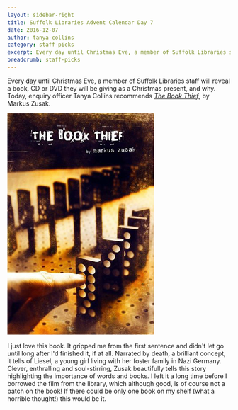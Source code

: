 ```yaml
---
layout: sidebar-right
title: Suffolk Libraries Advent Calendar Day 7
date: 2016-12-07
author: tanya-collins
category: staff-picks
excerpt: Every day until Christmas Eve, a member of Suffolk Libraries staff will reveal a book, CD or DVD they will be giving as a Christmas present, and why.
breadcrumb: staff-picks
---
```


Every day until Christmas Eve, a member of Suffolk Libraries staff will reveal a book, CD or DVD they will be giving as a Christmas present, and why. Today, enquiry officer Tanya Collins recommends <a href="The book thief
https://suffolk.spydus.co.uk/cgi-bin/spydus.exe/ENQ/OPAC/BIBENQ?BRN=1507540"><cite>The Book Thief</cite></a>, by Markus Zusak.

![The Book Thief](/images/featured/featured-book-thief.jpg)

I just love this book. It gripped me from the first sentence and didn't let go until long after I'd finished it, if at all. Narrated by death, a brilliant concept, it tells of Liesel, a young girl living with her foster family in Nazi Germany. Clever, enthralling and soul-stirring, Zusak beautifully tells this story highlighting the importance of words and books. I left it a long time before I borrowed the film from the library, which although good, is of course not a patch on the book! If there could be only one book on my shelf (what a horrible thought!) this would be it.
